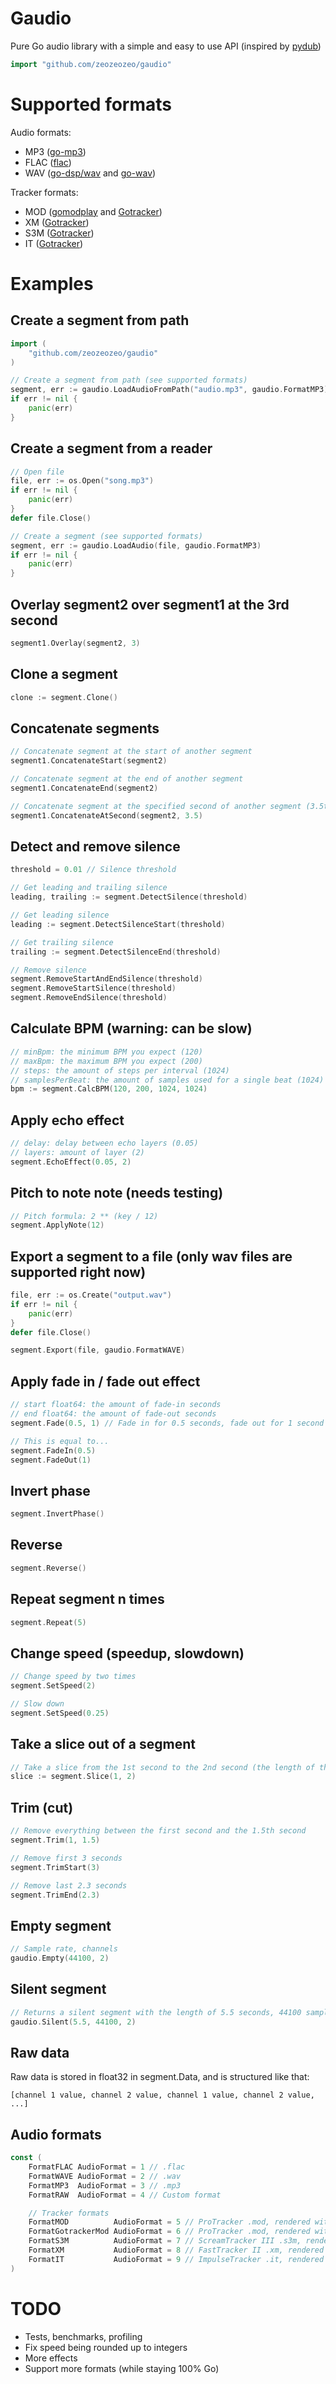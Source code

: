 # Gaudio

Pure Go audio library with a simple and easy to use API (inspired by [pydub](https://github.com/jiaaro/pydub))

```go
import "github.com/zeozeozeo/gaudio"
```

# Supported formats

Audio formats:

-   MP3 ([go-mp3](https://github.com/hajimehoshi/go-mp3))
-   FLAC ([flac](https://github.com/mewkiz/flac))
-   WAV ([go-dsp/wav](https://github.com/mjibson/go-dsp/wav) and [go-wav](github.com/youpy/go-wav))

Tracker formats:

-   MOD ([gomodplay](https://github.com/zeozeozeo/gomodplay) and [Gotracker](https://github.com/gotracker/playback))
-   XM ([Gotracker](https://github.com/gotracker/playback))
-   S3M ([Gotracker](https://github.com/gotracker/playback))
-   IT ([Gotracker](https://github.com/gotracker/playback))

# Examples

## Create a segment from path

```go
import (
    "github.com/zeozeozeo/gaudio"
)

// Create a segment from path (see supported formats)
segment, err := gaudio.LoadAudioFromPath("audio.mp3", gaudio.FormatMP3)
if err != nil {
    panic(err)
}
```

## Create a segment from a reader

```go
// Open file
file, err := os.Open("song.mp3")
if err != nil {
    panic(err)
}
defer file.Close()

// Create a segment (see supported formats)
segment, err := gaudio.LoadAudio(file, gaudio.FormatMP3)
if err != nil {
    panic(err)
}
```

## Overlay segment2 over segment1 at the 3rd second

```go
segment1.Overlay(segment2, 3)
```

## Clone a segment

```go
clone := segment.Clone()
```

## Concatenate segments

```go
// Concatenate segment at the start of another segment
segment1.ConcatenateStart(segment2)

// Concatenate segment at the end of another segment
segment1.ConcatenateEnd(segment2)

// Concatenate segment at the specified second of another segment (3.5th second)
segment1.ConcatenateAtSecond(segment2, 3.5)
```

## Detect and remove silence

```go
threshold = 0.01 // Silence threshold

// Get leading and trailing silence
leading, trailing := segment.DetectSilence(threshold)

// Get leading silence
leading := segment.DetectSilenceStart(threshold)

// Get trailing silence
trailing := segment.DetectSilenceEnd(threshold)

// Remove silence
segment.RemoveStartAndEndSilence(threshold)
segment.RemoveStartSilence(threshold)
segment.RemoveEndSilence(threshold)
```

## Calculate BPM (warning: can be slow)

```go
// minBpm: the minimum BPM you expect (120)
// maxBpm: the maximum BPM you expect (200)
// steps: the amount of steps per interval (1024)
// samplesPerBeat: the amount of samples used for a single beat (1024)
bpm := segment.CalcBPM(120, 200, 1024, 1024)
```

## Apply echo effect

```go
// delay: delay between echo layers (0.05)
// layers: amount of layer (2)
segment.EchoEffect(0.05, 2)
```

## Pitch to note note (needs testing)

```go
// Pitch formula: 2 ** (key / 12)
segment.ApplyNote(12)
```

## Export a segment to a file (only wav files are supported right now)

```go
file, err := os.Create("output.wav")
if err != nil {
    panic(err)
}
defer file.Close()

segment.Export(file, gaudio.FormatWAVE)
```

## Apply fade in / fade out effect

```go
// start float64: the amount of fade-in seconds
// end float64: the amount of fade-out seconds
segment.Fade(0.5, 1) // Fade in for 0.5 seconds, fade out for 1 second

// This is equal to...
segment.FadeIn(0.5)
segment.FadeOut(1)
```

## Invert phase

```go
segment.InvertPhase()
```

## Reverse

```go
segment.Reverse()
```

## Repeat segment n times

```go
segment.Repeat(5)
```

## Change speed (speedup, slowdown)

```go
// Change speed by two times
segment.SetSpeed(2)

// Slow down
segment.SetSpeed(0.25)
```

## Take a slice out of a segment

```go
// Take a slice from the 1st second to the 2nd second (the length of the slice will be 1 second)
slice := segment.Slice(1, 2)
```

## Trim (cut)

```go
// Remove everything between the first second and the 1.5th second
segment.Trim(1, 1.5)

// Remove first 3 seconds
segment.TrimStart(3)

// Remove last 2.3 seconds
segment.TrimEnd(2.3)
```

## Empty segment

```go
// Sample rate, channels
gaudio.Empty(44100, 2)
```

## Silent segment

```go
// Returns a silent segment with the length of 5.5 seconds, 44100 sample rate, and two channels
gaudio.Silent(5.5, 44100, 2)
```

## Raw data

Raw data is stored in float32 in segment.Data, and is structured like that:

`[channel 1 value, channel 2 value, channel 1 value, channel 2 value, ...]`

## Audio formats

```go
const (
	FormatFLAC AudioFormat = 1 // .flac
	FormatWAVE AudioFormat = 2 // .wav
	FormatMP3  AudioFormat = 3 // .mp3
	FormatRAW  AudioFormat = 4 // Custom format

	// Tracker formats
	FormatMOD          AudioFormat = 5 // ProTracker .mod, rendered with gomodplay. This is faster than gotracker, but less accurate.
	FormatGotrackerMod AudioFormat = 6 // ProTracker .mod, rendered with Gotracker. This is slower than gomodplay, but more accurate.
	FormatS3M          AudioFormat = 7 // ScreamTracker III .s3m, rendered with Gotracker
	FormatXM           AudioFormat = 8 // FastTracker II .xm, rendered with Gotracker
	FormatIT           AudioFormat = 9 // ImpulseTracker .it, rendered with Gotracker
)
```

# TODO

-   Tests, benchmarks, profiling
-   Fix speed being rounded up to integers
-   More effects
-   Support more formats (while staying 100% Go)
